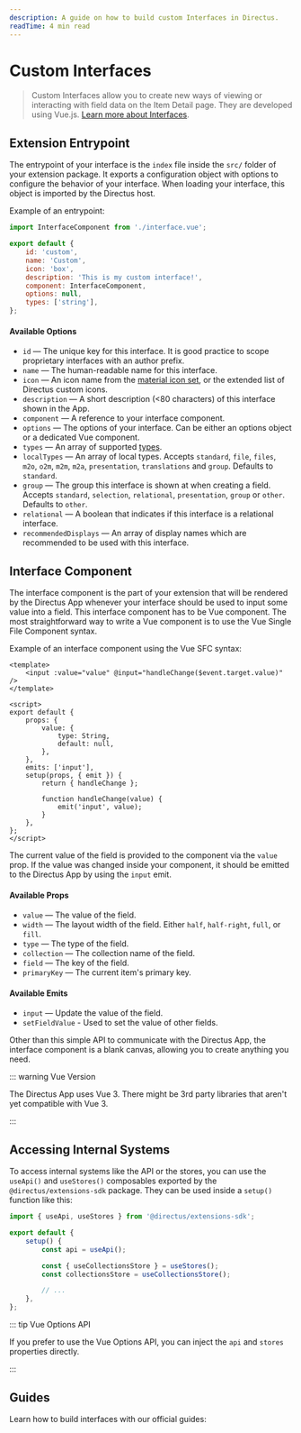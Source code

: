 ```yaml
---
description: A guide on how to build custom Interfaces in Directus.
readTime: 4 min read
---
```


# Custom Interfaces

> Custom Interfaces allow you to create new ways of viewing or interacting with field data on the Item Detail page. They
> are developed using Vue.js. [Learn more about Interfaces](/user-guide/overview/glossary#interfaces).

## Extension Entrypoint

The entrypoint of your interface is the `index` file inside the `src/` folder of your extension package. It exports a
configuration object with options to configure the behavior of your interface. When loading your interface, this object
is imported by the Directus host.

Example of an entrypoint:

```js
import InterfaceComponent from './interface.vue';

export default {
	id: 'custom',
	name: 'Custom',
	icon: 'box',
	description: 'This is my custom interface!',
	component: InterfaceComponent,
	options: null,
	types: ['string'],
};
```

#### Available Options

- `id` — The unique key for this interface. It is good practice to scope proprietary interfaces with an author prefix.
- `name` — The human-readable name for this interface.
- `icon` — An icon name from the [material icon set](/user-guide/overview/glossary#material-icons), or the extended list
  of Directus custom icons.
- `description` — A short description (<80 characters) of this interface shown in the App.
- `component` — A reference to your interface component.
- `options` — The options of your interface. Can be either an options object or a dedicated Vue component.
- `types` — An array of supported [types](/user-guide/overview/glossary#types).
- `localTypes` — An array of local types. Accepts `standard`, `file`, `files`, `m2o`, `o2m`, `m2m`, `m2a`,
  `presentation`, `translations` and `group`. Defaults to `standard`.
- `group` — The group this interface is shown at when creating a field. Accepts `standard`, `selection`, `relational`,
  `presentation`, `group` or `other`. Defaults to `other`.
- `relational` — A boolean that indicates if this interface is a relational interface.
- `recommendedDisplays` — An array of display names which are recommended to be used with this interface.

## Interface Component

The interface component is the part of your extension that will be rendered by the Directus App whenever your interface
should be used to input some value into a field. This interface component has to be Vue component. The most
straightforward way to write a Vue component is to use the Vue Single File Component syntax.

Example of an interface component using the Vue SFC syntax:

```vue
<template>
	<input :value="value" @input="handleChange($event.target.value)" />
</template>

<script>
export default {
	props: {
		value: {
			type: String,
			default: null,
		},
	},
	emits: ['input'],
	setup(props, { emit }) {
		return { handleChange };

		function handleChange(value) {
			emit('input', value);
		}
	},
};
</script>
```

The current value of the field is provided to the component via the `value` prop. If the value was changed inside your
component, it should be emitted to the Directus App by using the `input` emit.

#### Available Props

- `value` — The value of the field.
- `width` — The layout width of the field. Either `half`, `half-right`, `full`, or `fill`.
- `type` — The type of the field.
- `collection` — The collection name of the field.
- `field` — The key of the field.
- `primaryKey` — The current item's primary key.

#### Available Emits

- `input` — Update the value of the field.
- `setFieldValue` - Used to set the value of other fields.

Other than this simple API to communicate with the Directus App, the interface component is a blank canvas, allowing you
to create anything you need.

::: warning Vue Version

The Directus App uses Vue 3. There might be 3rd party libraries that aren't yet compatible with Vue 3.

:::

## Accessing Internal Systems

To access internal systems like the API or the stores, you can use the `useApi()` and `useStores()` composables exported
by the `@directus/extensions-sdk` package. They can be used inside a `setup()` function like this:

```js
import { useApi, useStores } from '@directus/extensions-sdk';

export default {
	setup() {
		const api = useApi();

		const { useCollectionsStore } = useStores();
		const collectionsStore = useCollectionsStore();

		// ...
	},
};
```

::: tip Vue Options API

If you prefer to use the Vue Options API, you can inject the `api` and `stores` properties directly.

:::

## Guides

Learn how to build interfaces with our official guides:

<GuidesListExtensions type="Interfaces" />

<script setup>
import GuidesListExtensions from '@/components/guides/GuidesListExtensions.vue';
</script>
